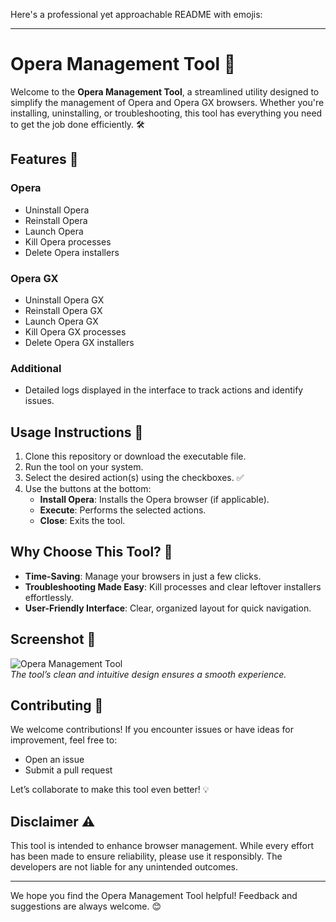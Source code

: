 Here's a professional yet approachable README with emojis:

---

# Opera Management Tool 🚀

Welcome to the **Opera Management Tool**, a streamlined utility designed to simplify the management of Opera and Opera GX browsers. Whether you're installing, uninstalling, or troubleshooting, this tool has everything you need to get the job done efficiently. 🛠️

## Features 🎯

### Opera
- Uninstall Opera
- Reinstall Opera
- Launch Opera
- Kill Opera processes
- Delete Opera installers

### Opera GX
- Uninstall Opera GX
- Reinstall Opera GX
- Launch Opera GX
- Kill Opera GX processes
- Delete Opera GX installers

### Additional
- Detailed logs displayed in the interface to track actions and identify issues.

## Usage Instructions 📖

1. Clone this repository or download the executable file.
2. Run the tool on your system.
3. Select the desired action(s) using the checkboxes. ✅
4. Use the buttons at the bottom:
   - **Install Opera**: Installs the Opera browser (if applicable).
   - **Execute**: Performs the selected actions.
   - **Close**: Exits the tool.

## Why Choose This Tool? 🌟

- **Time-Saving**: Manage your browsers in just a few clicks.
- **Troubleshooting Made Easy**: Kill processes and clear leftover installers effortlessly.
- **User-Friendly Interface**: Clear, organized layout for quick navigation.

## Screenshot 📸

![Opera Management Tool](https://your-screenshot-link-here)  
*The tool’s clean and intuitive design ensures a smooth experience.*

## Contributing 🤝

We welcome contributions! If you encounter issues or have ideas for improvement, feel free to:
- Open an issue
- Submit a pull request

Let’s collaborate to make this tool even better! 💡

## Disclaimer ⚠️

This tool is intended to enhance browser management. While every effort has been made to ensure reliability, please use it responsibly. The developers are not liable for any unintended outcomes.

---

We hope you find the Opera Management Tool helpful! Feedback and suggestions are always welcome. 😊
